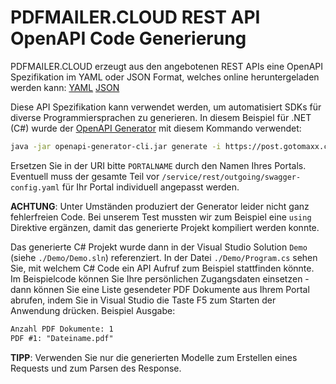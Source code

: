 # PDFMAILER.CLOUD REST API OpenAPI Code Generierung

PDFMAILER.CLOUD erzeugt aus den angebotenen REST APIs eine OpenAPI Spezifikation im YAML oder JSON Format, welches online heruntergeladen werden kann: [YAML](https://post.gotomaxx.com/service/rest/outgoing/swagger-config.yaml) [JSON](https://post.gotomaxx.com/service/rest/outgoing/swagger-config.json)

Diese API Spezifikation kann verwendet werden, um automatisiert SDKs für diverse Programmiersprachen zu generieren. In diesem Beispiel für .NET (C#) wurde der [OpenAPI Generator](https://github.com/OpenAPITools/openapi-generator) mit diesem Kommando verwendet:

```bash
java -jar openapi-generator-cli.jar generate -i https://post.gotomaxx.com/PORTALNAME/service/rest/outgoing/swagger-config.yaml -g csharp-functions -o ./SDK/
```

Ersetzen Sie in der URI bitte `PORTALNAME` durch den Namen Ihres Portals. Eventuell muss der gesamte Teil vor `/service/rest/outgoing/swagger-config.yaml` für Ihr Portal individuell angepasst werden.

**ACHTUNG**: Unter Umständen produziert der Generator leider nicht ganz fehlerfreien Code. Bei unserem Test mussten wir zum Beispiel eine `using` Direktive ergänzen, damit das generierte Projekt kompiliert werden konnte.

Das generierte C# Projekt wurde dann in der Visual Studio Solution `Demo` (siehe `./Demo/Demo.sln`) referenziert. In der Datei `./Demo/Program.cs` sehen Sie, mit welchem C# Code ein API Aufruf zum Beispiel stattfinden könnte. Im Beispielcode können Sie Ihre persönlichen Zugangsdaten einsetzen - dann können Sie eine Liste gesendeter PDF Dokumente aus Ihrem Portal abrufen, indem Sie in Visual Studio die Taste F5 zum Starten der Anwendung drücken. Beispiel Ausgabe:

```txt
Anzahl PDF Dokumente: 1
PDF #1: "Dateiname.pdf"
```

**TIPP**: Verwenden Sie nur die generierten Modelle zum Erstellen eines Requests und zum Parsen des Response.
